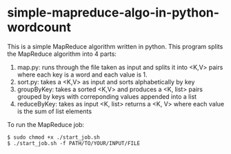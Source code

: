 # simple-mapreduce-algo-in-python-wordcount

This is a simple MapReduce algorithm written in python. 
This program splits the MapReduce algorithm into 4 parts:
 1. map.py: runs through the file taken as input and splits it into <K,V> pairs where each key is a word and each value is 1.
 2. sort.py: takes a <K,V> as input and sorts alphabetically by key
 3. groupByKey: takes a sorted <K,V> and produces a <K, list<V>> pairs grouped by keys with correponding values appended into a list
 4. reduceByKey: takes as input <K, list<V>> returns a <K, V> where each value is the sum of list elements
  
 To run the MapReduce job:
  ```shell  
  $ sudo chmod +x ./start_job.sh
  $ ./start_job.sh -f PATH/TO/YOUR/INPUT/FILE
  ```
